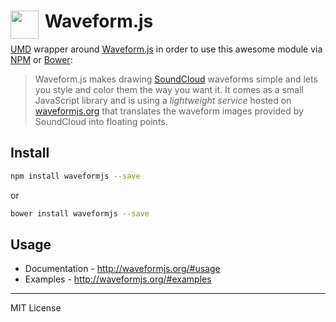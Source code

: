 # <img src="http://waveformjs.org/images/logo.png" width="45" align="left">&nbsp;Waveform.js

[UMD](https://github.com/umdjs/umd) wrapper around [Waveform.js](http://waveform.js) in order to use this awesome module via [NPM](https://www.npmjs.com/) or [Bower](http://bower.io/):

> Waveform.js makes drawing [SoundCloud](http://soundcloud.com) waveforms simple and lets you style and color them the way you want it. It comes as a small JavaScript library and is using a _lightweight service_ hosted on [waveformjs.org](http://waveformjs.org) that translates the waveform images provided by SoundCloud into floating points.

## Install

```bash
npm install waveformjs --save
```

or

```bash
bower install waveformjs --save
```

## Usage

- Documentation - http://waveformjs.org/#usage 
- Examples - http://waveformjs.org/#examples

---
MIT License


